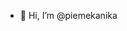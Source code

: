 - 👋 Hi, I’m @piemekanika

<!---
piemekanika/piemekanika is a ✨ special ✨ repository because its `README.md` (this file) appears on your GitHub profile.
You can click the Preview link to take a look at your changes.
--->
